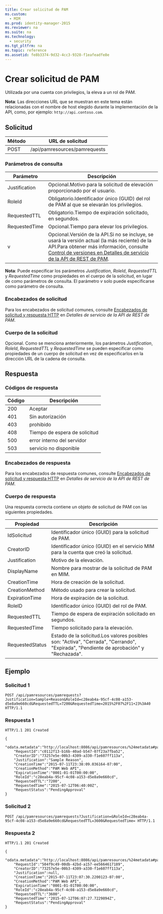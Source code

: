 ```yaml
---
title: Crear solicitud de PAM
ms.custom: 
  - MIM
ms.prod: identity-manager-2015
ms.reviewer: na
ms.suite: na
ms.technology: 
  - security
ms.tgt_pltfrm: na
ms.topic: reference
ms.assetid: fe8b3374-9d32-4cc3-9328-f1eafeadfe8e
---
```

# Crear solicitud de PAM
Utilizada por una cuenta con privilegios, la eleva a un rol de PAM.

**Nota**: Las direcciones URL que se muestran en este tema están relacionadas con el nombre de host elegido durante la implementación de la API, como, por ejemplo: `http://api.contoso.com`.
## Solicitud

 Método| URL de solicitud
---------|---------
 POST| /api/pamresources/pamrequests
### Parámetros de consulta

 Parámetro| Descripción
--------|-------------
 Justification| Opcional.Motivo para la solicitud de elevación proporcionado por el usuario.
 RoleId| Obligatorio.Identificador único (GUID) del rol de PAM al que se elevarán los privilegios.
 RequestedTTL| Obligatorio.Tiempo de expiración solicitado, en segundos.
 RequestedTime| Opcional.Tiempo para elevar los privilegios.
 v| Opcional.Versión de la API.Si no se incluye, se usará la versión actual (la más reciente) de la API.Para obtener más información, consulte [Control de versiones en Detalles de servicio de la API de REST de PAM](PAM-REST-API-Service-Details.md#Versioning).
**Nota**: Puede especificar los parámetros *Justification*, *RoleId*, *RequestedTTL* y *RequestedTime* como propiedades en el cuerpo de la solicitud, en lugar de como parámetros de consulta. El parámetro *v* solo puede especificarse como parámetro de consulta.

### Encabezados de solicitud

Para los encabezados de solicitud comunes, consulte [Encabezados de solicitud y respuesta HTTP](PAM-REST-API-Service-Details.md#HttpHeaders) en *Detalles de servicio de la API de REST de PAM*.
### Cuerpo de la solicitud

Opcional. Como se menciona anteriormente, los parámetros *Justification*, *RoleId*, *RequestedTTL* y *RequestedTime* se pueden especificar como propiedades de un cuerpo de solicitud en vez de especificarlos en la dirección URL de la cadena de consulta.

## Respuesta

### Códigos de respuesta

 Código| Descripción
---------|---------
 200| Aceptar
 401| Sin autorización
 403| prohibido
 408| Tiempo de espera de solicitud
 500| error interno del servidor
 503| servicio no disponible
### Encabezados de respuesta

Para los encabezados de respuesta comunes, consulte [Encabezados de solicitud y respuesta HTTP](PAM-REST-API-Service-Details.md#HttpHeaders) en *Detalles de servicio de la API de REST de PAM*.
### Cuerpo de respuesta

Una respuesta correcta contiene un objeto de solicitud de PAM con las siguientes propiedades.

 Propiedad| Descripción
--------|-------------
 IdSolicitud| Identificador único (GUID) para la solicitud de PAM.
 CreatorID| Identificador único (GUID) en el servicio MIM para la cuenta que creó la solicitud.
 Justification| Motivo de la elevación.
 DisplayName| Nombre para mostrar de la solicitud de PAM en MIM.
 CreationTime| Hora de creación de la solicitud.
 CreationMethod| Método usado para crear la solicitud.
 ExpirationTime| Hora de expiración de la solicitud.
 RoleID| Identificador único (GUID) del rol de PAM.
 RequestedTTL| Tiempo de espera de expiración solicitado en segundos.
 RequestedTime| Tiempo solicitado para la elevación.
 RequestedStatus| Estado de la solicitud.Los valores posibles son: "Activa", "Cerrada", "Cerrando", "Expirada", "Pendiente de aprobación" y "Rechazada".
## Ejemplo

### Solicitud 1

```
POST /api/pamresources/pamrequests?Justification=Sample+Reason&RoleId=c28eab4a-95cf-4c08-a153-d5e8a9e660cd&RequestedTTL=7200&RequestedTime=2015%2F07%2F11+23%3A40 HTTP/1.1
```
### Respuesta 1

```
HTTP/1.1 201 Created

{  
    "odata.metadata":"http://localhost:8086/api/pamresources/%24metadata#pamrequests/@Element",
    "RequestId":"c0112f13-b16b-40ad-b547-07f23a7fba52",
    "CreatorID":"73257e5e-00b3-4309-a330-f1e607ff113a",
    "Justification":"Sample Reason",
    "CreationTime":"2015-07-11T23:38:09.036164-07:00",
    "CreationMethod":"PAM Web API",
    "ExpirationTime":"0001-01-01T00:00:00",
    "RoleId":"c28eab4a-95cf-4c08-a153-d5e8a9e660cd",
    "RequestedTTL":"7200",
    "RequestedTime":"2015-07-12T06:40:00Z",
    "RequestStatus":"PendingApproval"
}
```

### Solicitud 2

```
POST /api/pamresources/pamrequests?Justification=&RoleId=c28eab4a-95cf-4c08-a153-d5e8a9e660cd&RequestedTTL=3600&RequestedTime= HTTP/1.1
```
### Respuesta 2

```
HTTP/1.1 201 Created

{
    "odata.metadata":"http://localhost:8086/api/pamresources/%24metadata#pamrequests/@Element",
    "RequestId":"504f9c49-00db-42bd-a157-ee5664617189",
    "CreatorID":"73257e5e-00b3-4309-a330-f1e607ff113a",
    "Justification":null,
    "CreationTime":"2015-07-11T23:07:30.2200123-07:00",
    "CreationMethod":"PAM Web API",
    "ExpirationTime":"0001-01-01T00:00:00",
    "RoleId":"c28eab4a-95cf-4c08-a153-d5e8a9e660cd",
    "RequestedTTL":"3600",
    "RequestedTime":"2015-07-12T06:07:27.7229894Z",
    "RequestStatus":"PendingApproval"
}
```





